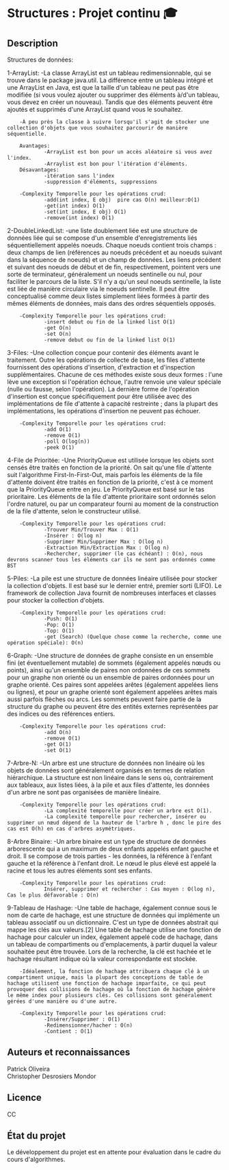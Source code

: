 # Structures : Projet continu :mortar_board:

[comment]: # (Définir un nom de projet qui explique sommairement ce dernier.)

[comment]: # (Je vais utiliser le code [comment]: #  pour ajouter des commentaires dans mes readme qui fonctionneront sur plusieurs plateforme mettant en forme le markdown)

[comment]: # (Source: https://stackoverflow.com/questions/4823468/comments-in-markdown)

[comment]: # (Utilisateur: Nick Volynkin)

## Description

[comment]: # (Il faut expliquer ce que le projet fait exactement. Il faut décrire le contexte du projet ainsi qu’offrir des ressources externes pour les termes pouvant être moins connus par les visiteurs. Si jamais ce projet est une solution alternative à un autre, il est important de le mentionner dans cette section.)
Structures de données:

1-ArrayList:
        -La classe ArrayList est un tableau redimensionnable, qui se trouve dans le package java.util.
        La différence entre un tableau intégré et une ArrayList en Java, est que la taille d'un tableau ne peut pas être modifiée (si vous voulez ajouter ou supprimer des éléments à/d'un tableau, vous devez en créer un nouveau). Tandis que des éléments peuvent être ajoutés et supprimés d'une ArrayList quand vous le souhaitez.

        -À peu près la classe à suivre lorsqu'il s'agit de stocker une collection d'objets que vous souhaitez parcourir de manière séquentielle.
        
        Avantages:
                -ArrayList est bon pour un accès aléatoire si vous avez l'index.
                -Arraylist est bon pour l'itération d'éléments.
        Désavantages:
                -itération sans l'index
                -suppression d'éléments, suppressions

        -Complexity Temporelle pour les opérations crud:
                -add(int index, E obj)  pire cas O(n) meilleur:O(1)
                -get(int index) O(1)
                -set(int index, E obj) O(1)
                -remove(int index) O(1)

2-DoubleLinkedList:
        -une liste doublement liée est une structure de données liée qui se compose d'un ensemble d'enregistrements liés séquentiellement appelés noeuds. Chaque noeuds contient trois champs : deux champs de lien (références au noeuds précédent et au noeuds suivant dans la séquence de noeuds) et un champ de données. Les liens précédent et suivant des noeuds de début et de fin, respectivement, pointent vers une sorte de terminateur, généralement un noeuds sentinelle ou nul, pour faciliter le parcours de la liste. S'il n'y a qu'un seul noeuds sentinelle, la liste est liée de manière circulaire via le noeuds sentinelle. Il peut être conceptualisé comme deux listes simplement liées formées à partir des mêmes éléments de données, mais dans des ordres séquentiels opposés.

        -Complexity Temporelle pour les opérations crud:
                -insert debut ou fin de la linked list O(1)
                -get O(n)
                -set O(n)
                -remove debut ou fin de la linked list O(1)

3-Files:
        -Une collection conçue pour contenir des éléments avant le traitement. Outre les opérations de collecte de base, les files d'attente fournissent des opérations d'insertion, d'extraction et d'inspection supplémentaires. Chacune de ces méthodes existe sous deux formes : l'une lève une exception si l'opération échoue, l'autre renvoie une valeur spéciale (nulle ou fausse, selon l'opération). La dernière forme de l'opération d'insertion est conçue spécifiquement pour être utilisée avec des implémentations de file d'attente à capacité restreinte ; dans la plupart des implémentations, les opérations d'insertion ne peuvent pas échouer.
        
        -Complexity Temporelle pour les opérations crud:
                -add O(1)
                -remove O(1)
                -poll O(log(n))
                -peek O(1)


4-File de Prioritée:
        -Une PriorityQueue est utilisée lorsque les objets sont censés être traités en fonction de la priorité. On sait qu'une file d'attente suit l'algorithme First-In-First-Out, mais parfois les éléments de la file d'attente doivent être traités en fonction de la priorité, c'est à ce moment que la PriorityQueue entre en jeu.
        Le PriorityQueue est basé sur le tas prioritaire. Les éléments de la file d'attente prioritaire sont ordonnés selon l'ordre naturel, ou par un comparateur fourni au moment de la construction de la file d'attente, selon le constructeur utilisé.

        -Complexity Temporelle pour les opérations crud:
                -Trouver Min/Trouver Max : O(1)
                -Insérer : O(log n)
                -Supprimer Min/Supprimer Max : O(log n)
                -Extraction Min/Extraction Max : O(log n)
                -Rechercher, supprimer (le cas échéant) : O(n), nous devrons scanner tous les éléments car ils ne sont pas ordonnés comme BST

5-Piles:
        -La pile est une structure de données linéaire utilisée pour stocker la collection d'objets. Il est basé sur le dernier entré, premier sorti (LIFO). Le framework de collection Java fournit de nombreuses interfaces et classes pour stocker la collection d'objets.

        -Complexity Temporelle pour les opérations crud:
                -Push: O(1)
                -Pop: O(1)
                -Top: O(1)
                -get (Search) (Quelque chose comme la recherche, comme une opération spéciale): O(n)

6-Graph:
        -Une structure de données de graphe consiste en un ensemble fini (et éventuellement mutable) de sommets (également appelés nœuds ou points), ainsi qu'un ensemble de paires non ordonnées de ces sommets pour un graphe non orienté ou un ensemble de paires ordonnées pour un graphe orienté. Ces paires sont appelées arêtes (également appelées liens ou lignes), et pour un graphe orienté sont également appelées arêtes mais aussi parfois flèches ou arcs. Les sommets peuvent faire partie de la structure du graphe ou peuvent être des entités externes représentées par des indices ou des références entiers.

        -Complexity Temporelle pour les opérations crud:
                -add O(n) 
                -remove O(1)
                -get O(1)
                -set O(1)

7-Arbre-N:
        -Un arbre est une structure de données non linéaire où les objets de données sont généralement organisés en termes de relation hiérarchique. La structure est non linéaire dans le sens où, contrairement aux tableaux, aux listes liées, à la pile et aux files d'attente, les données d'un arbre ne sont pas organisées de manière linéaire.

        -Complexity Temporelle pour les opérations crud:
                -La complexité temporelle pour créer un arbre est O(1).
                -La complexité temporelle pour rechercher, insérer ou supprimer un nœud dépend de la hauteur de l'arbre h , donc le pire des cas est O(h) en cas d'arbres asymétriques.

8-Arbre Binaire:
        -Un arbre binaire est un type de structure de données arborescente qui a un maximum de deux enfants appelés enfant gauche et droit. Il se compose de trois parties - les données, la référence à l'enfant gauche et la référence à l'enfant droit. Le nœud le plus élevé est appelé la racine et tous les autres éléments sont ses enfants.

        -Complexity Temporelle pour les opérations crud:
                Insérer, supprimer et rechercher : Cas moyen : O(log n), Cas le plus défavorable : O(n)

9-Tableau de Hashage:
        -Une table de hachage, également connue sous le nom de carte de hachage, est une structure de données qui implémente un tableau associatif ou un dictionnaire. C'est un type de données abstrait qui mappe les clés aux valeurs.[2] Une table de hachage utilise une fonction de hachage pour calculer un index, également appelé code de hachage, dans un tableau de compartiments ou d'emplacements, à partir duquel la valeur souhaitée peut être trouvée. Lors de la recherche, la clé est hachée et le hachage résultant indique où la valeur correspondante est stockée.

        -Idéalement, la fonction de hachage attribuera chaque clé à un compartiment unique, mais la plupart des conceptions de table de hachage utilisent une fonction de hachage imparfaite, ce qui peut provoquer des collisions de hachage où la fonction de hachage génère le même index pour plusieurs clés. Ces collisions sont généralement gérées d'une manière ou d'une autre.

        -Complexity Temporelle pour les opérations crud:
                -Insérer/Supprimer : O(1) 
                -Redimensionner/hacher : O(n)
                -Contient : O(1)

[comment]: # (## Aide visuelle)

[comment]: # (Tout dépendant du type de projet, il peut être fort intéressant d’ajouter des supports visuels en faciliter la compréhension.)


[comment]: # (## Installation)

[comment]: # (Si jamais le projet nécessite l’installation de logiciels ou bibliothèque supplémentaire, il est important de le préciser ici. De plus, il faut prendre en considération que les visiteurs risquent souvent d’être des personnes plus novices. Par conséquent, il est utile de bien décrire chaque étape de l’installation de ce matériel supplémentaire.)


## Auteurs et reconnaissances
Patrick Oliveira  
Christopher Desrosiers Mondor

[comment]: # (Il est important de reconnaître les personnes ayant contribué au projet, ainsi que de remercier les personnes ayant offert du support.)


## Licence
CC


## État du projet
Le développement du projet est en attente pour évaluation dans le cadre du cours d'algorithmes.
